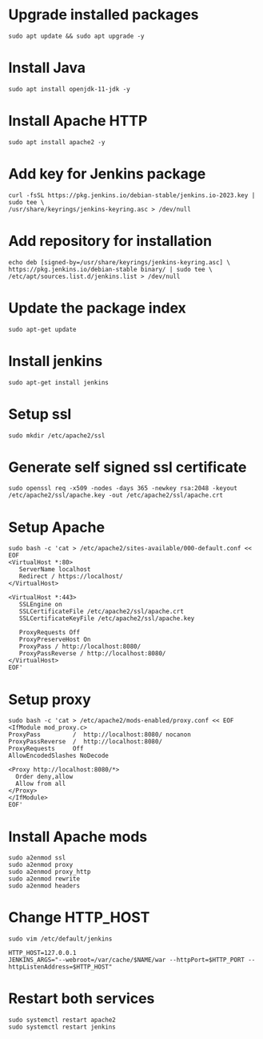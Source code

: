# Upgrade installed packages
```
sudo apt update && sudo apt upgrade -y
```
# Install Java
```
sudo apt install openjdk-11-jdk -y
```
# Install Apache HTTP
```
sudo apt install apache2 -y
```
# Add key for Jenkins package
```
curl -fsSL https://pkg.jenkins.io/debian-stable/jenkins.io-2023.key | sudo tee \
/usr/share/keyrings/jenkins-keyring.asc > /dev/null
```
# Add repository for installation
```
echo deb [signed-by=/usr/share/keyrings/jenkins-keyring.asc] \
https://pkg.jenkins.io/debian-stable binary/ | sudo tee \
/etc/apt/sources.list.d/jenkins.list > /dev/null
```
# Update the package index
```
sudo apt-get update
```
# Install jenkins
```
sudo apt-get install jenkins
```
# Setup ssl 
```
sudo mkdir /etc/apache2/ssl
```
# Generate self signed ssl certificate 
```
sudo openssl req -x509 -nodes -days 365 -newkey rsa:2048 -keyout /etc/apache2/ssl/apache.key -out /etc/apache2/ssl/apache.crt
```
# Setup Apache
```
sudo bash -c 'cat > /etc/apache2/sites-available/000-default.conf << EOF
<VirtualHost *:80>
   ServerName localhost
   Redirect / https://localhost/
</VirtualHost>

<VirtualHost *:443>
   SSLEngine on
   SSLCertificateFile /etc/apache2/ssl/apache.crt
   SSLCertificateKeyFile /etc/apache2/ssl/apache.key

   ProxyRequests Off
   ProxyPreserveHost On
   ProxyPass / http://localhost:8080/
   ProxyPassReverse / http://localhost:8080/
</VirtualHost>
EOF'
```
# Setup proxy
```
sudo bash -c 'cat > /etc/apache2/mods-enabled/proxy.conf << EOF
<IfModule mod_proxy.c>
ProxyPass         /  http://localhost:8080/ nocanon
ProxyPassReverse  /  http://localhost:8080/
ProxyRequests     Off
AllowEncodedSlashes NoDecode

<Proxy http://localhost:8080/*>
  Order deny,allow
  Allow from all
</Proxy>
</IfModule>
EOF'
```
# Install Apache mods
```
sudo a2enmod ssl
sudo a2enmod proxy
sudo a2enmod proxy_http
sudo a2enmod rewrite
sudo a2enmod headers
```
# Change HTTP_HOST
```
sudo vim /etc/default/jenkins

HTTP_HOST=127.0.0.1
JENKINS_ARGS="--webroot=/var/cache/$NAME/war --httpPort=$HTTP_PORT --httpListenAddress=$HTTP_HOST"
```
# Restart both services
```
sudo systemctl restart apache2
sudo systemctl restart jenkins
```